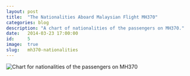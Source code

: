 ```yaml
---
layout: post
title:  "The Nationalities Aboard Malaysian Flight MH370"
categories: blog
description: "A chart of nationalities of the passengers on MH370."
date:   2014-03-23 17:00:00
id:     5
image:  true
slug:   mh370-nationalities
---
```

<div id="chart"></div>

<script src="/js/d3.min.js?v=3.2.8"></script>
<script src="/assets/mh370-nationalities/fluoridation/assets/d3/d3.geo.projection.v0.min.js" charset="utf-8"></script>
<script src="/assets/mh370-nationalities/fluoridation/assets/d3/topojson.v1.min.js" type="text/javascript" charset="utf-8"></script>

<!--
    <script src="/assets/mh370-nationalities/fluoridation/assets/d3/settings.js" type="text/javascript" charset="utf-8"></script>
-->

<script type="text/javascript" charset="utf-8">
// Height/width
// Scale
// Projection transform
// Path translate
    var margin = {top: 0, right: 0, bottom: 0, left: 0};
        width = 600 - margin.left - margin.right,
        height = 375 - margin.top - margin.bottom;

	var color = d3.scale.linear()
	    .domain([0, 25, 50, 75, 100])
	    .range([
	        "#d7191c",
	        "#fdae61",
	        "#ffffbf",
	        "#abdda4",
	        "#2b83ba"
	    ]);

	var projection = d3.geo.kavrayskiy7()
	    // via https://github.com/d3/d3-geo-projection/
	    .translate([265, 185])
	    .scale(125); // Revise so it isn't a magic number

	var path = d3.geo.path()
	    .projection(projection);

    var svg = d3.select("#chart").append("svg")
	    .append("svg")
	    .attr({
	        "width": width,
	        "height": height
	    });

	// Local helper functions
	// to be moved to chart.js
	var cleanPrefix = function(string) {
	    // Remove any "<", ">" or "~" prefixed to a number value
	    // e.g. d3Helpers.cleanPrefixes(data[i].total);
	    prefix = string.substring(0, 1);

	    if (prefix === "<" || prefix === ">" || prefix === "~") {
	        return string.substring(1);
	    } else {
	        return string;
	    }
	};

	// Load the data values
	d3.csv("/assets/mh370-nationalities/fluoridation/global-fluoridation.csv", function(data) {

	    // Geodata loaded into the csv scope
	    d3.json("/assets/mh370-nationalities/fluoridation/assets/data/ne_110m_admin_0_countries_lakes.geojson", function(json) {
	        var dataLength = data.length,
	            jsonLength = json.features.length;

	        // data (values) forloop
	        for (var i = 0; i < dataLength; i++) {
	            var dataCountry = data[i].country,
	                dataValue = cleanPrefix(data[i].total);

	            // json (geodata) forloop
	            for (var j = 0; j < jsonLength; j++) {
	                var jsonCountry = json.features[j].properties.name_long;
	                if (dataCountry == jsonCountry) {
	                    json.features[j].properties.value = dataValue;
	                    break;
	                }
	            }
	        }

	        svg.selectAll("path")
	            .data(json.features)
	            .enter()
	            .append("path")
	            .attr({
	                "d": path,
	                "class": "country",
	                "transform": "translate(" + 0 + "," + 0 + ")"
	            })
	            .style("fill", function(d) {
	                var value = d.properties.value;
	                return value ? color(value) : "#000";
	            });
	    });
	});
</script>
<!-- <link rel="stylesheet" href="/assets/mh370-nationalities/fluoridation/assets/static/css/style.css"> -->

<style>
    path.country:hover {
        fill: pink;
        stroke: #000;
        stroke-width: .5px;
    }

    noscript img {
        display: block;
        margin-left: auto;
        margin-right: auto;
    }
</style>

<noscript>
    <img src="image.png" alt="Chart for nationalities of the passengers on MH370" />
</noscript>
